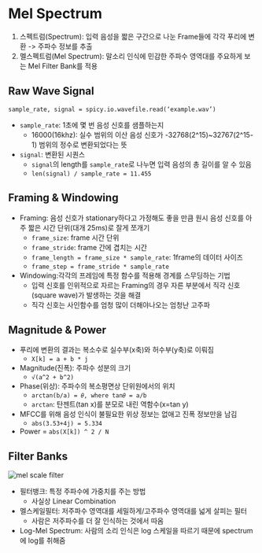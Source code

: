# Mel Spectrum
1. 스펙트럼(Spectrum): 입력 음성을 짧은 구간으로 나눈 Frame들에 각각 푸리에 변환 -> 주파수 정보를 추출
2. 멜스펙트럼(Mel Spectrum): 말소리 인식에 민감한 주파수 영역대를 주요하게 보는 Mel Filter Bank를 적용

## Raw Wave Signal
`sample_rate, signal = spicy.io.wavefile.read(‘example.wav’)`

- `sample_rate`: 1초에 몇 번 음성 신호를 샘플하는지
	- 16000(16khz): 실수 범위의 이산 음성 신호가 -32768(2^15)~32767(2^15-1) 범위의 정수로 변환되었다는 뜻
- `signal`:  변환된 시퀀스
	- `signal`의 length를 `sample_rate`로 나누면 입력 음성의 총 길이를 알 수 있음
	- `len(signal) / sample_rate = 11.455`

## Framing & Windowing
- Framing: 음성 신호가 stationary하다고 가정해도 좋을 만큼 원시 음성 신호를 아주 짧은 시간 단위(대개 25ms)로 잘게 쪼개기
	- `frame_size`: frame 시간 단위
	- `frame_stride`: frame 간에 겹치는 시간
	- `frame_length = frame_size * sample_rate`: 1frame의 데이터 사이즈
	- `frame_step = frame_stride * sample_rate`
- Windowing:각각의 프레임에 특정 함수를 적용해 경계를 스무딩하는 기법
	- 입력 신호를 인위적으로 자르는 Framing의 경우 자른 부분에서 직각 신호(square wave)가 발생하는 것을 해결
	- 직각 신호는 사인함수를 엄청 많이 더해야나오는 엄청난 고주파

## Magnitude & Power
-  푸리에 변환의 결과는 복소수로 실수부(x축)와 허수부(y축)로 이뤄짐
	- `X[k] = a + b * j`
- Magnitude(진폭): 주파수 성분의 크기
	- `√(a^2 + b^2)`
- Phase(위상): 주파수의 복소평면상 단위원에서의 위치
	- `arctan(b/a) = 𝜃, where tan𝜃 = a/b` 
	- `arctan`: 탄젠트(tan x)를 분모로 내린 역함수(x=tan y)
- MFCC를 위해 음성 인식이 불필요한 위상 정보는 없애고 진폭 정보만을 남김
	- `abs(3.53+4j) = 5.334`
- Power = `abs(X[k]) ^ 2 / N`

## Filter Banks
![mel scale filter](https://i.imgur.com/vuMPDsy.jpg)

- 필터뱅크: 특정 주파수에 가중치를 주는 방법
	- 사실상 Linear Combination
- 멜스케일필터: 저주파수 영역대를 세밀하게/고주파수 영역대를 넓게 살피는 필터
	- 사람은 저주파수를 더 잘 인식하는 것에서 따옴
- Log-Mel Spectrum: 사람의 소리 인식은 log 스케일을 따르기 때문에 spectrum에 log를 취해줌






